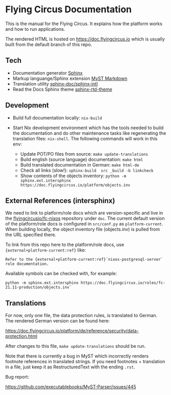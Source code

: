 # Flying Circus Documentation

This is the manual for the Flying Circus. It explains how the platform works
and how to run applications.

The rendered HTML is hosted on https://doc.flyingcircus.io which is usually
built from the default branch of this repo.

## Tech

- Documentation generator [Sphinx](https://www.sphinx-doc.org/en/master/)
- Markup languange/Sphinx extension [MyST Markdown](https://myst-parser.readthedocs.io/en/latest/)
- Translation utility [sphinx-doc/sphinx-intl](https://github.com/sphinx-doc/sphinx-intl)
- Read the Docs Sphinx theme [sphinx-rtd-theme](https://sphinx-rtd-theme.readthedocs.io/en/stable/index.html)

## Development

- Build full documentation locally: `nix-build`
- Start Nix development environment which has the tools needed to build the
  documentation and do other maintenance tasks like regenerating the
  translation files: `nix-shell`.
  The following commands will work in this env:

    - Update POT/PO files from source: `make update-translations`
    - Build english (source language) documentation: `make html`
    - Build translated documentation in German: `make html-de`
    - Check all links (slow!): `sphinx-build  src _build -b linkcheck`
    - Show contents of the objects inventory: 
      `python -m sphinx.ext.intersphinx https://doc.flyingcircus.io/platform/objects.inv`

## External References (intersphinx)

We need to link to platform/role docs which are version-specific and live in the
[flyingcircusio/fc-nixos](https://github.com/flyingcircusio/fc-nixos) repository
under `doc`. The current default version of the platform/role docs is configured
in `src/conf.py` as `platform-current`. When building locally, the object
inventory file (objects.inv) is pulled from the URL specified there.

To link from this repo here to the platform/role docs, use
`{external+platform-current:ref}` like:

~~~
Refer to the {external+platform-current:ref}`nixos-postgresql-server` role documentation.
~~~

Available symbols can be checked with, for example:

~~~
python -m sphinx.ext.intersphinx https://doc.flyingcircus.io/roles/fc-21.11-production/objects.inv`
~~~

## Translations

For now, only one file, the data protection rules, is translated to German. The
rendered German version can be found here:

https://doc.flyingcircus.io/platform/de/reference/security/data-protection.html

After changes to this file, `make update-translations` should be run.

Note that there is currently a bug in MyST which incorrectly renders footnote references
in translated strings. If you need footnotes + translation in a file, just keep it as RestructuredText with the ending `.rst`.

Bug report:

https://github.com/executablebooks/MyST-Parser/issues/445

